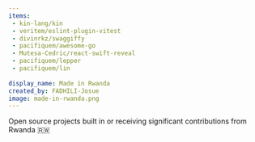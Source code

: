 ```yaml
---
items:
 - kin-lang/kin
 - veritem/eslint-plugin-vitest
 - divinrkz/swaggiffy
 - pacifiquem/awesome-go
 - Mutesa-Cedric/react-swift-reveal
 - pacifiquem/lepper
 - pacifiquem/lin
  
display_name: Made in Rwanda
created_by: FADHILI-Josue
image: made-in-rwanda.png
---
```

Open source projects built in or receiving significant contributions from Rwanda :rwanda:
